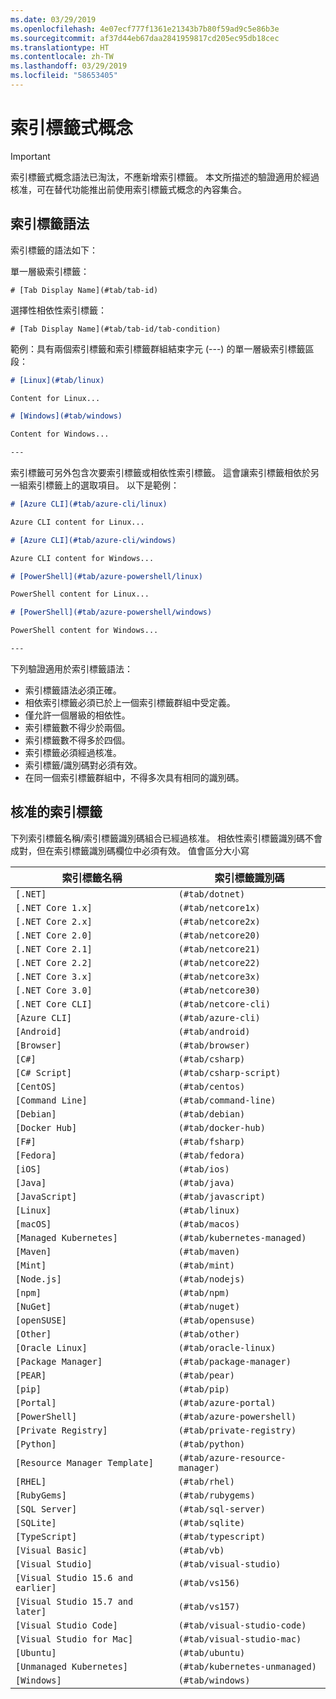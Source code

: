 ```yaml
---
ms.date: 03/29/2019
ms.openlocfilehash: 4e07ecf777f1361e21343b7b80f59ad9c5e86b3e
ms.sourcegitcommit: af37d44eb67daa2841959817cd205ec95db18cec
ms.translationtype: HT
ms.contentlocale: zh-TW
ms.lasthandoff: 03/29/2019
ms.locfileid: "58653405"
---
```

# <a name="tabbed-conceptual"></a>索引標籤式概念

> [!IMPORTANT]
> 索引標籤式概念語法已淘汰，不應新增索引標籤。 本文所描述的驗證適用於經過核准，可在替代功能推出前使用索引標籤式概念的內容集合。

## <a name="tab-syntax"></a>索引標籤語法

索引標籤的語法如下：

單一層級索引標籤：

`# [Tab Display Name](#tab/tab-id)`

選擇性相依性索引標籤：

`# [Tab Display Name](#tab/tab-id/tab-condition)`

範例：具有兩個索引標籤和索引標籤群組結束字元 (---) 的單一層級索引標籤區段：

```markdown
# [Linux](#tab/linux)

Content for Linux...

# [Windows](#tab/windows)

Content for Windows...

---
```

索引標籤可另外包含次要索引標籤或相依性索引標籤。 這會讓索引標籤相依於另一組索引標籤上的選取項目。 以下是範例：

```markdown
# [Azure CLI](#tab/azure-cli/linux)

Azure CLI content for Linux...

# [Azure CLI](#tab/azure-cli/windows)

Azure CLI content for Windows...

# [PowerShell](#tab/azure-powershell/linux)

PowerShell content for Linux...

# [PowerShell](#tab/azure-powershell/windows)

PowerShell content for Windows...

---
```

下列驗證適用於索引標籤語法：

- 索引標籤語法必須正確。
- 相依索引標籤必須已於上一個索引標籤群組中受定義。
- 僅允許一個層級的相依性。
- 索引標籤數不得少於兩個。
- 索引標籤數不得多於四個。
- 索引標籤必須經過核准。
- 索引標籤/識別碼對必須有效。
- 在同一個索引標籤群組中，不得多次具有相同的識別碼。

## <a name="approved-tabs"></a>核准的索引標籤

下列索引標籤名稱/索引標籤識別碼組合已經過核准。 相依性索引標籤識別碼不會成對，但在索引標籤識別碼欄位中必須有效。 值會區分大小寫

|索引標籤名稱              |索引標籤識別碼            |
|----------------------|------------------|
|`[.NET]`              |`(#tab/dotnet)`   |
|`[.NET Core 1.x]`     |`(#tab/netcore1x)`|
|`[.NET Core 2.x]`     |`(#tab/netcore2x)`|
|`[.NET Core 2.0]`     |`(#tab/netcore20)`|
|`[.NET Core 2.1]`     |`(#tab/netcore21)`|
|`[.NET Core 2.2]`     |`(#tab/netcore22)`|
|`[.NET Core 3.x]`     |`(#tab/netcore3x)`|
|`[.NET Core 3.0]`     |`(#tab/netcore30)`|
|`[.NET Core CLI]`     |`(#tab/netcore-cli)`|
|`[Azure CLI]`         |`(#tab/azure-cli)`|
|`[Android]`           |`(#tab/android)`  |
|`[Browser]`           |`(#tab/browser)`  |
|`[C#]`                |`(#tab/csharp)`   |
|`[C# Script]`         |`(#tab/csharp-script)`|
|`[CentOS]`            |`(#tab/centos)`|
|`[Command Line]`      |`(#tab/command-line)`|
|`[Debian]`            |`(#tab/debian)`|
|`[Docker Hub]`        |`(#tab/docker-hub)`|
|`[F#]`                |`(#tab/fsharp)`|
|`[Fedora]`            |`(#tab/fedora)`|
|`[iOS]`               |`(#tab/ios)`      |
|`[Java]`              |`(#tab/java)`|
|`[JavaScript]`        |`(#tab/javascript)`|
|`[Linux]`             |`(#tab/linux)`    |
|`[macOS]`             |`(#tab/macos)`    |
|`[Managed Kubernetes]`|`(#tab/kubernetes-managed)`|
|`[Maven]`             |`(#tab/maven)`|
|`[Mint]`              |`(#tab/mint)`|
|`[Node.js]`           |`(#tab/nodejs)`|
|`[npm]`               |`(#tab/npm)` |
|`[NuGet]`             |`(#tab/nuget)`|
|`[openSUSE]`          |`(#tab/opensuse)`|
|`[Other]`             |`(#tab/other)` |
|`[Oracle Linux]`      |`(#tab/oracle-linux)`|
|`[Package Manager]`   |`(#tab/package-manager)` |
|`[PEAR]`              |`(#tab/pear)`|
|`[pip]`               |`(#tab/pip)`|
|`[Portal]`            |`(#tab/azure-portal)`    |
|`[PowerShell]`        |`(#tab/azure-powershell)`|
|`[Private Registry]`  |`(#tab/private-registry)`|
|`[Python]`            |`(#tab/python)`|
|`[Resource Manager Template]`|`(#tab/azure-resource-manager)`|
|`[RHEL]`              |`(#tab/rhel)`|
|`[RubyGems]`          |`(#tab/rubygems)`|
|`[SQL Server]`        |`(#tab/sql-server)`|
|`[SQLite]`            |`(#tab/sqlite)`|
|`[TypeScript]`        |`(#tab/typescript)`|
|`[Visual Basic]`      |`(#tab/vb)` |
|`[Visual Studio]`     |`(#tab/visual-studio)`|
|`[Visual Studio 15.6 and earlier]`|`(#tab/vs156)`|
|`[Visual Studio 15.7 and later]`  |`(#tab/vs157)`|
|`[Visual Studio Code]`            |`(#tab/visual-studio-code)`|
|`[Visual Studio for Mac]`         |`(#tab/visual-studio-mac)`|
|`[Ubuntu]`                        |`(#tab/ubuntu)`|
|`[Unmanaged Kubernetes]`          |`(#tab/kubernetes-unmanaged)`|
|`[Windows]`   |`(#tab/windows)`   |